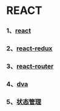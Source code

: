 # REACT

### 1、[react](/REACT/react)

### 2、[react-redux](/REACT/react-redux)

### 3、[react-router](/REACT/react-router)

### 4、[dva](/REACT/dva)

### 5、[状态管理](/REACT/状态管理)
